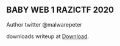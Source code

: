 ## BABY WEB 1 RAZICTF 2020

Author twitter @malwarepeter

downloads writeup at [Download](https://github.com/fr334aks/RaziCTF-Writeups/blob/main/web/BABYWEB1.pdf).

